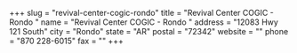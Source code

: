 +++
slug = "revival-center-cogic-rondo"
title = "Revival Center COGIC - Rondo "
name = "Revival Center COGIC - Rondo "
address = "12083 Hwy 121 South"
city = "Rondo"
state = "AR"
postal = "72342"
website = ""
phone = "870 228-6015"
fax = ""
+++
